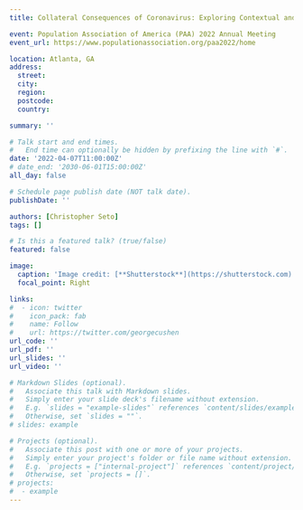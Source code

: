 ```yaml
---
title: Collateral Consequences of Coronavirus: Exploring Contextual and Situational Predictors of Anti-Asian Hate Incidents in the United States during 2020

event: Population Association of America (PAA) 2022 Annual Meeting
event_url: https://www.populationassociation.org/paa2022/home

location: Atlanta, GA
address:
  street: 
  city: 
  region: 
  postcode: 
  country: 

summary: ''

# Talk start and end times.
#   End time can optionally be hidden by prefixing the line with `#`.
date: '2022-04-07T11:00:00Z'
# date_end: '2030-06-01T15:00:00Z'
all_day: false

# Schedule page publish date (NOT talk date).
publishDate: ''

authors: [Christopher Seto]
tags: []

# Is this a featured talk? (true/false)
featured: false

image:
  caption: 'Image credit: [**Shutterstock**](https://shutterstock.com)'
  focal_point: Right

links:
#  - icon: twitter
#    icon_pack: fab
#    name: Follow
#    url: https://twitter.com/georgecushen
url_code: ''
url_pdf: ''
url_slides: ''
url_video: ''

# Markdown Slides (optional).
#   Associate this talk with Markdown slides.
#   Simply enter your slide deck's filename without extension.
#   E.g. `slides = "example-slides"` references `content/slides/example-slides.md`.
#   Otherwise, set `slides = ""`.
# slides: example

# Projects (optional).
#   Associate this post with one or more of your projects.
#   Simply enter your project's folder or file name without extension.
#   E.g. `projects = ["internal-project"]` references `content/project/deep-learning/index.md`.
#   Otherwise, set `projects = []`.
# projects:
#  - example
---
```

